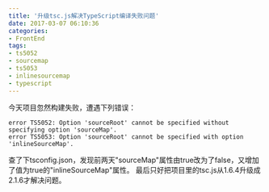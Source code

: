 ```yaml
---
title: '升级tsc.js解决TypeScript编译失败问题'
date: 2017-03-07 06:10:36
categories: 
- FrontEnd
tags: 
- ts5052
- sourcemap
- ts5053
- inlinesourcemap
- typescript
---
```

今天项目忽然构建失败，遭遇下列错误：
```
error TS5052: Option 'sourceRoot' cannot be specified without specifying option 'sourceMap'.
error TS5053: Option 'sourceRoot' cannot be specified with option 'inlineSourceMap'.
```
查了下tsconfig.json，发现前两天"sourceMap"属性由true改为了false，又增加了值为true的"inlineSourceMap"属性。
最后只好把项目里的tsc.js从1.6.4升级成2.1.6才解决问题。